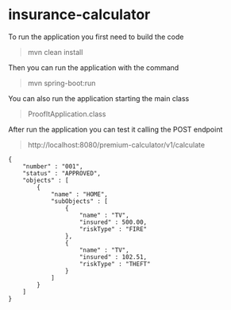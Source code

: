 # insurance-calculator

To run the application you first need to build the code

> mvn clean install

Then you can run the application with the command

> mvn spring-boot:run

You can also run the application starting the main class 

> ProofItApplication.class

After run the application you can test it calling the POST endpoint

> http://localhost:8080/premium-calculator/v1/calculate

```
{
    "number" : "001",
    "status" : "APPROVED",
    "objects" : [
        {
            "name" : "HOME",
            "subObjects" : [
                {
                    "name" : "TV",
                    "insured" : 500.00,
                    "riskType" : "FIRE"
                },
                {
                    "name" : "TV",
                    "insured" : 102.51,
                    "riskType" : "THEFT"
                }
            ]
        }
    ]
}
```
